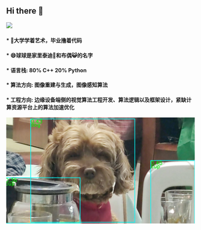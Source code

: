 ## Hi there 👋
<img src="https://github-readme-stats.vercel.app/api?username=dog-qiuqiu&show_icons=true">

####  * 🔭大学学着艺术，毕业撸着代码
####  * 😄球球是家里泰迪🐶和布偶😺的名字
####  * 语言栈: 80% C++ 20% Python
####  * 算法方向: 图像重建与生成，图像感知算法
####  * 工程方向: 边缘设备端侧的视觉算法工程开发、算法逻辑以及框架设计，紧缺计算资源平台上的算法加速优化
![image](https://github.com/dog-qiuqiu/dog-qiuqiu/blob/main/v2-652fd88f6b8be70858442da58de416ec_1440w.jpg)
